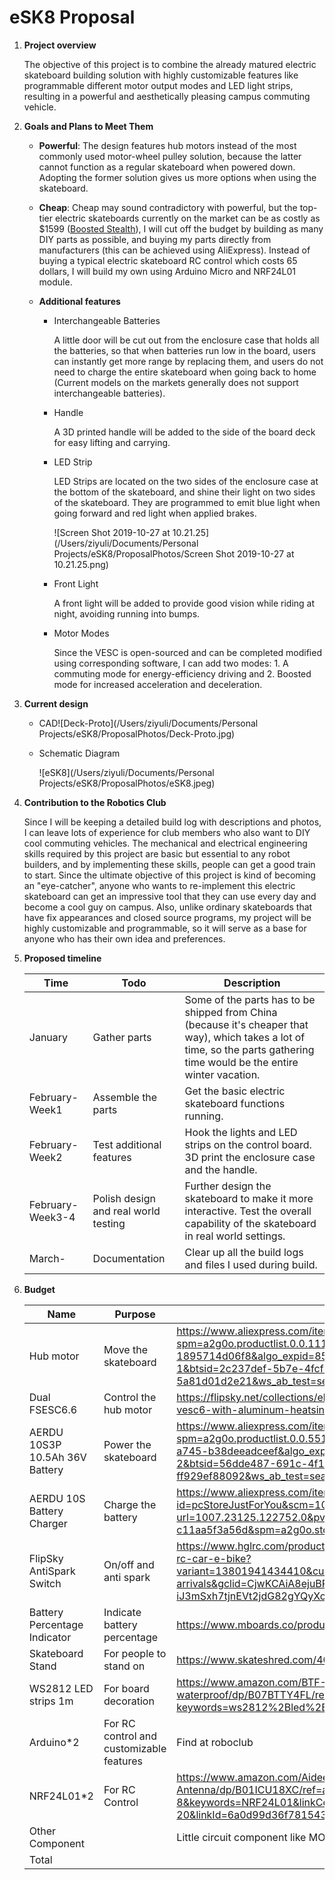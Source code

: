 # eSK8 Proposal

1. **Project overview**

   The objective of this project is to combine the already matured electric skateboard building solution with highly customizable features like programmable different motor output modes and LED light strips, resulting in a powerful and aesthetically pleasing campus commuting vehicle.

2. **Goals and Plans to Meet Them**

   - **Powerful**: The design features hub motors instead of the most commonly used motor-wheel pulley solution, because the latter cannot function as a regular skateboard when powered down. Adopting the former solution gives us more options when using the skateboard. 

   - **Cheap**: Cheap may sound contradictory with powerful, but the top-tier electric skateboards currently on the market can be as costly as $1599 ([Boosted Stealth](https://www.amazon.com/Boosted-BPN-102044-Stealth-Electric-Skateboard/dp/B07D9XKGK6/ref=sr_1_4?crid=3TRR91MPS529Z&dchild=1&keywords=boosted+board&qid=1574561101&sprefix=boosted%2Caps%2C148&sr=8-4)), I will cut off the budget by building as many DIY parts as possible, and buying my parts directly from manufacturers (this can be achieved using AliExpress). Instead of buying a typical electric skateboard RC control which costs 65 dollars, I will build my own using Arduino Micro and NRF24L01 module.

   - **Additional features** 

     - Interchangeable Batteries

       A little door will be cut out from the enclosure case that holds all the batteries, so that when batteries run low in the board, users can instantly get more range by replacing them, and users do not need to charge the entire skateboard when going back to home (Current models on the markets generally does not support interchangeable batteries).

     - Handle

       A 3D printed handle will be added to the side of the board deck for easy lifting and carrying.

     - LED Strip

       LED Strips are located on the two sides of the enclosure case at the bottom of the skateboard, and shine their light on two sides of the skateboard. They are programmed to emit blue light when going forward and red light when applied brakes.

       ![Screen Shot 2019-10-27 at 10.21.25](/Users/ziyuli/Documents/Personal Projects/eSK8/ProposalPhotos/Screen Shot 2019-10-27 at 10.21.25.png)

     - Front Light

       A front light will be added to provide good vision while riding at night, avoiding running into bumps.

     - Motor Modes

       Since the VESC is open-sourced and can be completed modified using corresponding software, I can add two modes: 1. A commuting mode for energy-efficiency driving and 2. Boosted mode for increased acceleration and deceleration.

3. **Current design**

   - CAD![Deck-Proto](/Users/ziyuli/Documents/Personal Projects/eSK8/ProposalPhotos/Deck-Proto.jpg)

   - Schematic Diagram

     ![eSK8](/Users/ziyuli/Documents/Personal Projects/eSK8/ProposalPhotos/eSK8.jpeg)

4. **Contribution to the Robotics Club**

   Since I will be keeping a detailed build log with descriptions and photos, I can leave lots of experience for club members who also want to DIY cool commuting vehicles. The mechanical and electrical engineering skills required by this project are basic but essential to any robot builders, and by implementing these skills, people can get a good train to start. Since the ultimate objective of this project is kind of becoming an "eye-catcher", anyone who wants to re-implement this electric skateboard can get an impressive tool that they can use every day and become a cool guy on campus. Also, unlike ordinary skateboards that have fix appearances and closed source programs, my project will be highly customizable and programmable, so it will serve as a base for anyone who has their own idea and preferences.

5. **Proposed timeline**

   | Time             | Todo                                 | Description                                                  |
   | ---------------- | ------------------------------------ | ------------------------------------------------------------ |
   | January          | Gather parts                         | Some of the parts has to be shipped from China (because it's cheaper that way), which takes a lot of time, so the parts gathering time would be the entire winter vacation. |
   | February-Week1   | Assemble the parts                   | Get the basic electric skateboard functions running.         |
   | February-Week2   | Test additional features             | Hook the lights and LED strips on the control board. 3D print the enclosure case and the handle. |
   | February-Week3-4 | Polish design and real world testing | Further design the skateboard to make it more interactive. Test the overall capability of the skateboard in real world settings. |
   | March-           | Documentation                        | Clear up all the build logs and files I used during build.   |

6. **Budget**

   | Name                           | Purpose                                  | Sample link                                                  | Cost    |
   | ------------------------------ | ---------------------------------------- | ------------------------------------------------------------ | ------- |
   | Hub motor                      | Move the skateboard                      | https://www.aliexpress.com/item/32967381392.html?spm=a2g0o.productlist.0.0.111f3ed4xINTbK&algo_pvid=85438cd9-87fb-461a-a49e-1895714d06f8&algo_expid=85438cd9-87fb-461a-a49e-1895714d06f8-1&btsid=2c237def-5b7e-4fcf-a843-5a81d01d2e21&ws_ab_test=searchweb0_0,searchweb201602_7,searchweb201603_52 | $100    |
   | Dual FSESC6.6                  | Control the hub motor                    | https://flipsky.net/collections/electronic-products/products/dual-fsesc6-6-based-upon-vesc6-with-aluminum-heatsink | $249    |
   | AERDU 10S3P 10.5Ah 36V Battery | Power the skateboard                     | https://www.aliexpress.com/item/4000275785818.html?spm=a2g0o.productlist.0.0.55137318LRslKf&s=p&algo_pvid=56e535dc-9487-4a74-a745-b38deeadceef&algo_expid=56e535dc-9487-4a74-a745-b38deeadceef-2&btsid=56dde487-691c-4f1a-9e25-ff929ef88092&ws_ab_test=searchweb0_0,searchweb201602_7,searchweb201603_52 | $116.46 |
   | AERDU 10S Battery Charger      | Charge the  battery                      | https://www.aliexpress.com/item/4000275803538.html?gps-id=pcStoreJustForYou&scm=1007.23125.122752.0&scm_id=1007.23125.122752.0&scm-url=1007.23125.122752.0&pvid=5d90e70b-f4bc-4771-a4a8-c11aa5f3a56d&spm=a2g0o.store_home.smartJustForYou_331514713.8 | $12.14  |
   | FlipSky AntiSpark Switch       | On/off and anti spark                    | https://www.hglrc.com/products/hglrc-flipsky-anti-spark-switch-for-electric-longboard-rc-car-e-bike?variant=13801941434410&currency=USD&https://www.hglrc.com/collections/new-arrivals&gclid=CjwKCAiA8ejuBRAaEiwAn-iJ3mSxh7tjnEVt2jdG82gYQyXo5P4AHZkvVNe4WtLBshjYXAiqf2JfQBoCg3AQAvD_BwE | $39     |
   | Battery Percentage Indicator   | Indicate battery percentage              | https://www.mboards.co/products/battery-percentage-indicator | $10     |
   | Skateboard Stand               | For people to stand on                   | https://www.skateshred.com/40-x-9-5-bottlenose-top-mount-blank-deck.html | $35     |
   | WS2812 LED strips 1m           | For board decoration                     | https://www.amazon.com/BTF-LIGHTING-60pixels-Individually-Addressable-Non-waterproof/dp/B07BTTY4FL/ref=sr_1_7?keywords=ws2812%2Bled%2Bstrips%2B1m&qid=1574731675&sr=8-7&th=1 | $18     |
   | Arduino*2                      | For RC control and customizable features | Find at roboclub                                             | $0      |
   | NRF24L01*2                     | For RC Control                           | https://www.amazon.com/Aideepen-Wireless-Transceiver-NRF24L01-Antenna/dp/B01ICU18XC/ref=as_li_ss_tl?ie=UTF8&qid=1533398618&sr=8-8&keywords=NRF24L01&linkCode=sl1&tag=howto045-20&linkId=6a0d99d36f781543f23f967281c11309 | $6      |
   | Other Component                |                                          | Little circuit component like MOSFET and resisters can be find at roboclub | $0      |
   | Total                          |                                          |                                                              | $585.6  |
